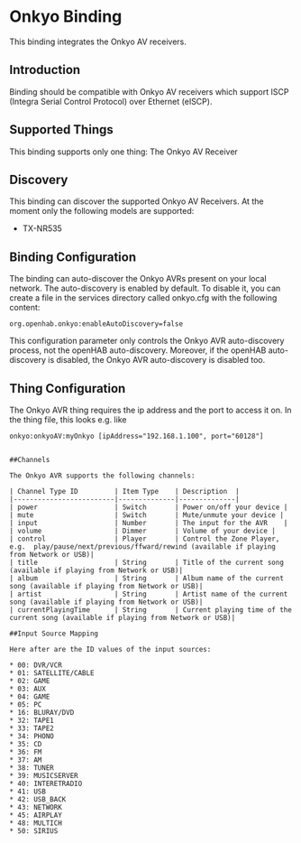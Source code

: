 # Onkyo Binding

This binding integrates the Onkyo AV receivers.

## Introduction

Binding should be compatible with Onkyo AV receivers which support ISCP (Integra Serial Control Protocol) over Ethernet (eISCP).

## Supported Things

This binding supports only one thing: The Onkyo AV Receiver


## Discovery

This binding can discover the supported Onkyo AV Receivers. At the moment only the following models are supported:

* TX-NR535

## Binding Configuration

The binding can auto-discover the Onkyo AVRs present on your local network. The auto-discovery is enabled by default. To disable it, you can create a file in the services directory called onkyo.cfg with the following content:

```
org.openhab.onkyo:enableAutoDiscovery=false
```

This configuration parameter only controls the Onkyo AVR auto-discovery process, not the openHAB auto-discovery. Moreover, if the openHAB auto-discovery is disabled, the Onkyo AVR auto-discovery is disabled too.


## Thing Configuration

The Onkyo AVR thing requires the ip address and the port to access it on.
In the thing file, this looks e.g. like
```
onkyo:onkyoAV:myOnkyo [ipAddress="192.168.1.100", port="60128"]


##Channels

The Onkyo AVR supports the following channels:

| Channel Type ID         | Item Type    | Description  |
|-------------------------|--------------|--------------|
| power                   | Switch       | Power on/off your device |
| mute                    | Switch       | Mute/unmute your device |
| input                   | Number       | The input for the AVR    |
| volume                  | Dimmer       | Volume of your device |
| control                 | Player       | Control the Zone Player, e.g.  play/pause/next/previous/ffward/rewind (available if playing from Network or USB)|
| title                   | String       | Title of the current song (available if playing from Network or USB)|
| album                   | String       | Album name of the current song (available if playing from Network or USB)|
| artist                  | String       | Artist name of the current song (available if playing from Network or USB)|
| currentPlayingTime      | String       | Current playing time of the current song (available if playing from Network or USB)|

##Input Source Mapping

Here after are the ID values of the input sources:

* 00: DVR/VCR
* 01: SATELLITE/CABLE
* 02: GAME
* 03: AUX
* 04: GAME
* 05: PC
* 16: BLURAY/DVD
* 32: TAPE1
* 33: TAPE2
* 34: PHONO
* 35: CD
* 36: FM
* 37: AM
* 38: TUNER
* 39: MUSICSERVER
* 40: INTERETRADIO
* 41: USB
* 42: USB_BACK
* 43: NETWORK
* 45: AIRPLAY
* 48: MULTICH
* 50: SIRIUS

